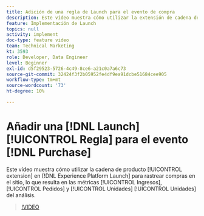```yaml
---
title: Adición de una regla de Launch para el evento de compra
description: Este vídeo muestra cómo utilizar la extensión de cadena de producto en Launch para rastrear compras en el sitio, lo que da como resultado las métricas Ingresos, Pedidos y Unidades en el análisis.
feature: Implementación de Launch
topics: null
activity: implement
doc-type: feature video
team: Technical Marketing
kt: 3593
role: Developer, Data Engineer
level: Beginner
exl-id: d5f29523-5726-4c49-8ce6-a21c0a7a6c73
source-git-commit: 32424f3f2b05952fe4df9ea91dcbe51684cee905
workflow-type: tm+mt
source-wordcount: '73'
ht-degree: 10%

---
```


# Añadir una [!DNL Launch] [!UICONTROL Regla] para el evento [!DNL Purchase]

Este vídeo muestra cómo utilizar la cadena de producto [!UICONTROL extension] en [!DNL Experience Platform Launch] para rastrear compras en el sitio, lo que resulta en las métricas [!UICONTROL Ingresos], [!UICONTROL Pedidos] y [!UICONTROL Unidades] [!UICONTROL Unidades] del análisis.

>[!VIDEO](https://video.tv.adobe.com/v/28766/?quality=12)
